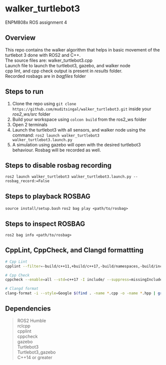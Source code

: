 # walker_turtlebot3
ENPM808x ROS assignment 4

## Overview
This repo contains the walker algorithm that helps in basic movement of the turtlebot 3 done with ROS2 and C++. <br>
The source files are: walker_turtlebot3.cpp <br>
Launch file to launch the turtlebot3, gazebo, and walker node <br>
cpp lint, and cpp check output is present in *results* folder. <br>
Recorded rosbags are in *bagfiles* folder

## Steps to run

1. Clone the repo using `git clone https://github.com/muditsingal/walker_turtlebot3.git` inside your _ros2\_ws/src_ folder
2. Build your workspace using `colcon build` from the ros2_ws folder
3. Open 2 terminals
4. Launch the turtlebot3 with all sensors, and walker node using the command: `ros2 launch walker_turtlebot3 walker_turtlebot3.launch.py`
5. A simulation using gazebo will open with the desired turtlebot3 behaviour. Rosbag will be recorded as well.

## Steps to disable rosbag recording

`ros2 launch walker_turtlebot3 walker_turtlebot3.launch.py --rosbag_record:=False`

## Steps to playback ROSBAG

`source install/setup.bash`
`ros2 bag play <path/to/rosbag>`

## Steps to inspect ROSBAG

`ros2 bag info <path/to/rosbag>`


## CppLint, CppCheck, and Clangd formattting

```bash
# Cpp Lint
cpplint --filter=-build/c++11,+build/c++17,-build/namespaces,-build/include_order --filter="-legal/copyright" $( find . -name *.cpp | grep -vE -e "^./build/" ) &> results/cpplint_output_a3.txt

# Cpp Check
cppcheck --enable=all --std=c++17 -I include/ --suppress=missingInclude $( find . -name *.cpp | grep -vE -e "^./build/" ) &> results/cppcheck_output_a3.txt

# Clangd format
clang-format -i --style=Google $(find . -name *.cpp -o -name *.hpp | grep -vE -e "^./build/")
```


## Dependencies
> ROS2 Humble <br>
> rclcpp <br>
> cpplint <br>
> cppcheck <br>
> gazebo <br>
> Turtlebot3 <br>
> Turtlebot3_gazebo <br>
> C++14 or greater <br>
